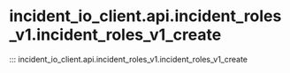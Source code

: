 # incident_io_client.api.incident_roles_v1.incident_roles_v1_create

::: incident_io_client.api.incident_roles_v1.incident_roles_v1_create